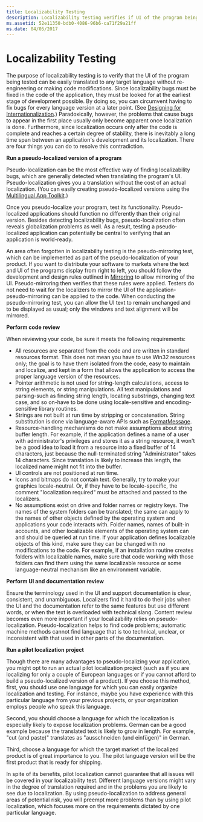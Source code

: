 ```yaml
---
title: Localizability Testing
description: Localizability testing verifies if UI of the program being tested can be easily translated to any target language without making code modifications.
ms.assetid: 52e11350-bdb0-4086-96b6-ca71f29a21ff
ms.date: 04/05/2017
---
```


# Localizability Testing

The purpose of localizability testing is to verify that the UI of the program being tested can be easily translated to any target language without re-engineering or making code modifications. Since localizability bugs must be fixed in the code of the application, they must be looked for at the earliest stage of development possible. By doing so, you can circumvent having to fix bugs for every language version at a later point. (See [Designing for Internationalization](../design/internationalization.md).) Paradoxically, however, the problems that cause bugs to appear in the first place usually only become apparent once localization is done. Furthermore, since localization occurs only after the code is complete and reaches a certain degree of stability, there is inevitably a long time span between an application's development and its localization. There are four things you can do to resolve this contradiction.

**Run a pseudo-localized version of a program**

Pseudo-localization can be the most effective way of finding localizability bugs, which are generally detected when translating the program's UI. Pseudo-localization gives you a translation without the cost of an actual localization. (You can easily creating pseudo-localized versions using the [Multilingual App Toolkit](https://blogs.msdn.microsoft.com/matdev/).)

Once you pseudo-localize your program, test its functionality. Pseudo-localized applications should function no differently than their original version. Besides detecting localizability bugs, pseudo-localization often reveals globalization problems as well. As a result, testing a pseudo-localized application can potentially be central to verifying that an application is world-ready.

An area often forgotten in localizability testing is the pseudo-mirroring test, which can be implemented as part of the pseudo-localization of your product. If you want to distribute your software to markets where the text and UI of the programs display from right to left, you should follow the development and design rules outlined in [Mirroring](../input/mirroring.md) to allow mirroring of the UI. Pseudo-mirroring then verifies that these rules were applied. Testers do not need to wait for the localizers to mirror the UI of the application-pseudo-mirroring can be applied to the code. When conducting the pseudo-mirroring test, you can allow the UI text to remain unchanged and to be displayed as usual; only the windows and text alignment will be mirrored.

**Perform code review**

When reviewing your code, be sure it meets the following requirements:

-   All resources are separated from the code and are written in standard resources format. This does not mean you have to use Win32 resources only; the goal is to have them isolated from the code, easy to maintain and localize, and kept in a form that allows the application to access the proper language version of the resources.
-   Pointer arithmetic is not used for string-length calculations, access to string elements, or string manipulations. All text manipulations and parsing-such as finding string length, locating substrings, changing text case, and so on-have to be done using locale-sensitive and encoding-sensitive library routines.
-   Strings are not built at run time by stripping or concatenation. String substitution is done via language-aware APIs such as [FormatMessage](https://msdn.microsoft.com/library/windows/desktop/ms679351(v=vs.85).aspx).
-   Resource-handling mechanisms do not make assumptions about string buffer length. For example, if the application defines a name of a user with administrator's privileges and stores it as a string resource, it won't be a good idea to load it from a resource into a fixed buffer of 14 characters, just because the null-terminated string "Administrator" takes 14 characters. Since translation is likely to increase this length, the localized name might not fit into the buffer.
-   UI controls are not positioned at run time.
-   Icons and bitmaps do not contain text. Generally, try to make your graphics locale-neutral. Or, if they have to be locale-specific, the comment "localization required" must be attached and passed to the localizers.
-   No assumptions exist on drive and folder names or registry keys. The names of the system folders can be translated; the same can apply to the names of other objects defined by the operating system and applications your code interacts with. Folder names, names of built-in accounts, and other localizable elements of the operating system can and should be queried at run time. If your application defines localizable objects of this kind, make sure they can be changed with no modifications to the code. For example, if an installation routine creates folders with localizable names, make sure that code working with those folders can find them using the same localizable resource or some language-neutral mechanism like an environment variable.

**Perform UI and documentation review**

Ensure the terminology used in the UI and support documentation is clear, consistent, and unambiguous. Localizers find it hard to do their jobs when the UI and the documentation refer to the same features but use different words, or when the text is overloaded with technical slang. Content review becomes even more important if your localizability relies on pseudo-localization. Pseudo-localization helps to find code problems; automatic machine methods cannot find language that is too technical, unclear, or inconsistent with that used in other parts of the documentation.

**Run a pilot localization project**

Though there are many advantages to pseudo-localizing your application, you might opt to run an actual pilot localization project (such as if you are localizing for only a couple of European languages or if you cannot afford to build a pseudo-localized version of a product). If you choose this method, first, you should use one language for which you can easily organize localization and testing. For instance, maybe you have experience with this particular language from your previous projects, or your organization employs people who speak this language.

Second, you should choose a language for which the localization is especially likely to expose localization problems. German can be a good example because the translated text is likely to grow in length. For example, "cut (and paste)" translates as "ausschneiden (und einfügen)" in German.

Third, choose a language for which the target market of the localized product is of great importance to you. The pilot language version will be the first product that is ready for shipping.

In spite of its benefits, pilot localization cannot guarantee that all issues will be covered in your localizability test. Different language versions might vary in the degree of translation required and in the problems you are likely to see due to localization. By using pseudo-localization to address general areas of potential risk, you will preempt more problems than by using pilot localization, which focuses more on the requirements dictated by one particular language.


